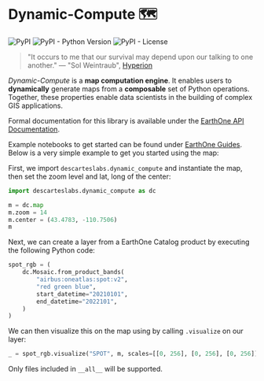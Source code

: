 # Dynamic-Compute 🗺️

![PyPI](https://img.shields.io/pypi/v/descarteslabs-dynamic-compute)
![PyPI - Python Version](https://img.shields.io/pypi/pyversions/descarteslabs-dynamic-compute)
![PyPI - License](https://img.shields.io/pypi/l/descarteslabs-dynamic-compute)

> "It occurs to me that our survival may depend upon our talking to one another." — "Sol Weintraub", [Hyperion](<https://en.wikipedia.org/wiki/Hyperion_(Simmons_novel)>)

_Dynamic-Compute_ is a **map computation engine**. It enables users to **dynamically** generate maps from a **composable** set of Python operations. Together, these properties enable data scientists in the building of complex GIS applications.

Formal documentation for this library is available under the [EarthOne API Documentation](https://docs.earthone.earthdaily.com/api.html).

Example notebooks to get started can be found under [EarthOne Guides](https://docs.earthone.earthdaily.com/guide.html). Below is a very simple example to get you started using the map:

First, we import `descarteslabs.dynamic_compute` and instantiate the map, then set the zoom level and lat, long of the center:

```python
import descarteslabs.dynamic_compute as dc

m = dc.map
m.zoom = 14
m.center = (43.4783, -110.7506)
m
```

Next, we can create a layer from a EarthOne Catalog product by executing the following Python code:

```python
spot_rgb = (
    dc.Mosaic.from_product_bands(
        "airbus:oneatlas:spot:v2",
        "red green blue",
        start_datetime="20210101",
        end_datetime="2022101",
    )
)
```

We can then visualize this on the map using by calling `.visualize` on our layer:

```python
_ = spot_rgb.visualize("SPOT", m, scales=[[0, 256], [0, 256], [0, 256]])
```

Only files included in `__all__` will be supported.
